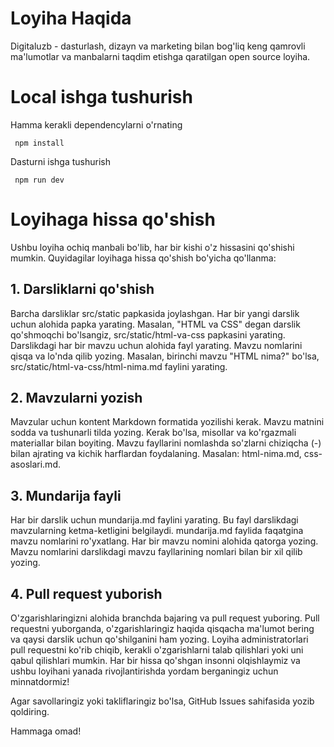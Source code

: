 # Loyiha Haqida
Digitaluzb - dasturlash, dizayn va marketing bilan 
bog'liq keng qamrovli ma'lumotlar va manbalarni 
taqdim etishga qaratilgan open source loyiha.
# Local ishga tushurish
Hamma kerakli dependencylarni o'rnating
```
 npm install
```
Dasturni ishga tushurish
```
 npm run dev
```
# Loyihaga hissa qo'shish

Ushbu loyiha ochiq manbali bo'lib, har bir kishi o'z hissasini qo'shishi mumkin. Quyidagilar loyihaga hissa qo'shish bo'yicha qo'llanma:

## 1. Darsliklarni qo'shish

Barcha darsliklar src/static papkasida joylashgan.
Har bir yangi darslik uchun alohida papka yarating. Masalan, "HTML va CSS" degan darslik qo'shmoqchi bo'lsangiz, src/static/html-va-css papkasini yarating.
Darslikdagi har bir mavzu uchun alohida fayl yarating. Mavzu nomlarini qisqa va lo'nda qilib yozing. Masalan, birinchi mavzu "HTML nima?" bo'lsa, src/static/html-va-css/html-nima.md faylini yarating.
## 2. Mavzularni yozish

Mavzular uchun kontent Markdown formatida yozilishi kerak.
Mavzu matnini sodda va tushunarli tilda yozing. Kerak bo'lsa, misollar va ko'rgazmali materiallar bilan boyiting.
Mavzu fayllarini nomlashda so'zlarni chiziqcha (-) bilan ajrating va kichik harflardan foydalaning. Masalan: html-nima.md, css-asoslari.md.
## 3. Mundarija fayli

Har bir darslik uchun mundarija.md faylini yarating. Bu fayl darslikdagi mavzularning ketma-ketligini belgilaydi.
mundarija.md faylida faqatgina mavzu nomlarini ro'yxatlang. Har bir mavzu nomini alohida qatorga yozing.
Mavzu nomlarini darslikdagi mavzu fayllarining nomlari bilan bir xil qilib yozing.
## 4. Pull request yuborish

O'zgarishlaringizni alohida branchda bajaring va pull request yuboring.
Pull requestni yuborganda, o'zgarishlaringiz haqida qisqacha ma'lumot bering va qaysi darslik uchun qo'shilganini ham yozing.
Loyiha administratorlari pull requestni ko'rib chiqib, kerakli o'zgarishlarni talab qilishlari yoki uni qabul qilishlari mumkin.
Har bir hissa qo'shgan insonni olqishlaymiz va ushbu loyihani yanada rivojlantirishda yordam berganingiz uchun minnatdormiz!

Agar savollaringiz yoki takliflaringiz bo'lsa, GitHub Issues sahifasida yozib qoldiring.

Hammaga omad!
